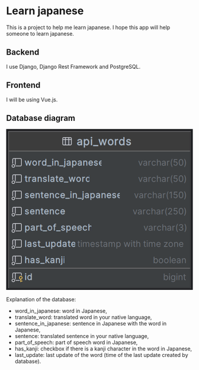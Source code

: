 # Learn japanese
This is a project to help me learn japanese. I hope this app will help someone to learn japanese.

## Backend
I use Django, Django Rest Framework and PostgreSQL.

## Frontend
I will be using Vue.js.

## Database diagram
!['Database diagram'](database_diagram.png 'Database diagram')

Explanation of the database:
- word_in_japanese: word in Japanese,
- translate_word: translated word in your native language,
- sentence_in_japanese: sentence in Japanese with the word in Japanese,
- sentence: translated sentence in your native language,
- part_of_speech: part of speech word in Japanese,
- has_kanji: checkbox if there is a kanji character in the word in Japanese,
- last_update: last update of the word (time of the last update created by database).